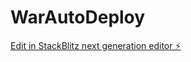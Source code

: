 # WarAutoDeploy

[Edit in StackBlitz next generation editor ⚡️](https://stackblitz.com/~/github.com/xiaochongchong2016/WarAutoDeploy)